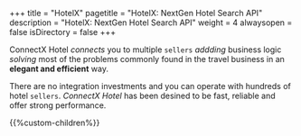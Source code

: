 +++
title = "HotelX"
pagetitle = "HotelX: NextGen Hotel Search API"
description = "HotelX: NextGen Hotel Search API"
weight = 4
alwaysopen = false
isDirectory = false
+++

ConnectX Hotel _connects_ you to multiple `sellers` _addding_ business logic _solving_ most of the problems commonly found in the travel business in an **elegant and efficient** way.

There are no integration investments and you can operate with hundreds of hotel `sellers`. _ConnectX Hotel_ has been desined to be fast, reliable and offer strong performance.

{{%custom-children%}}

